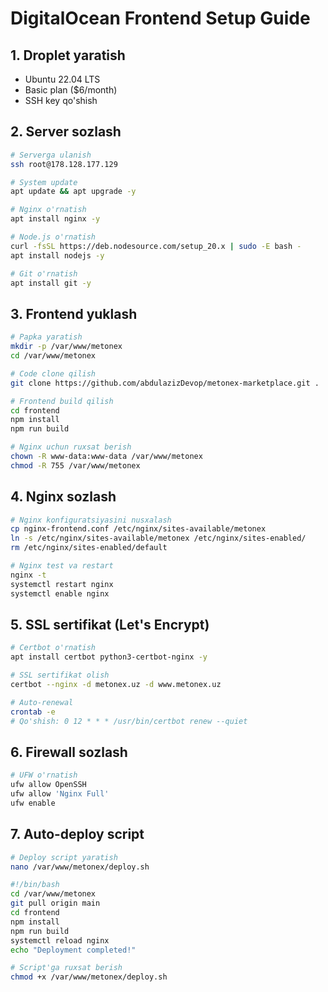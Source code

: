 # DigitalOcean Frontend Setup Guide

## 1. Droplet yaratish
- Ubuntu 22.04 LTS
- Basic plan ($6/month)
- SSH key qo'shish

## 2. Server sozlash
```bash
# Serverga ulanish
ssh root@178.128.177.129

# System update
apt update && apt upgrade -y

# Nginx o'rnatish
apt install nginx -y

# Node.js o'rnatish
curl -fsSL https://deb.nodesource.com/setup_20.x | sudo -E bash -
apt install nodejs -y

# Git o'rnatish
apt install git -y
```

## 3. Frontend yuklash
```bash
# Papka yaratish
mkdir -p /var/www/metonex
cd /var/www/metonex

# Code clone qilish
git clone https://github.com/abdulazizDevop/metonex-marketplace.git .

# Frontend build qilish
cd frontend
npm install
npm run build

# Nginx uchun ruxsat berish
chown -R www-data:www-data /var/www/metonex
chmod -R 755 /var/www/metonex
```

## 4. Nginx sozlash
```bash
# Nginx konfiguratsiyasini nusxalash
cp nginx-frontend.conf /etc/nginx/sites-available/metonex
ln -s /etc/nginx/sites-available/metonex /etc/nginx/sites-enabled/
rm /etc/nginx/sites-enabled/default

# Nginx test va restart
nginx -t
systemctl restart nginx
systemctl enable nginx
```

## 5. SSL sertifikat (Let's Encrypt)
```bash
# Certbot o'rnatish
apt install certbot python3-certbot-nginx -y

# SSL sertifikat olish
certbot --nginx -d metonex.uz -d www.metonex.uz

# Auto-renewal
crontab -e
# Qo'shish: 0 12 * * * /usr/bin/certbot renew --quiet
```

## 6. Firewall sozlash
```bash
# UFW o'rnatish
ufw allow OpenSSH
ufw allow 'Nginx Full'
ufw enable
```

## 7. Auto-deploy script
```bash
# Deploy script yaratish
nano /var/www/metonex/deploy.sh
```

```bash
#!/bin/bash
cd /var/www/metonex
git pull origin main
cd frontend
npm install
npm run build
systemctl reload nginx
echo "Deployment completed!"
```

```bash
# Script'ga ruxsat berish
chmod +x /var/www/metonex/deploy.sh
```
